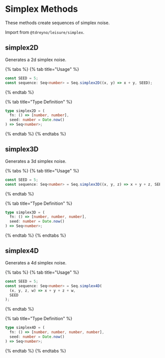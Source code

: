 # Simplex Methods

These methods create sequences of simplex noise.

Import from `@tdreyno/leisure/simplex`.

## simplex2D

Generates a 2d simplex noise.

{% tabs %}
{% tab title="Usage" %}

```typescript
const SEED = 5;
const sequence: Seq<number> = Seq.simplex2D((x, y) => x + y, SEED);
```

{% endtab %}

{% tab title="Type Definition" %}

```typescript
type simplex2D = (
  fn: () => [number, number],
  seed: number = Date.now()
) => Seq<number>;
```

{% endtab %}
{% endtabs %}

## simplex3D

Generates a 3d simplex noise.

{% tabs %}
{% tab title="Usage" %}

```typescript
const SEED = 5;
const sequence: Seq<number> = Seq.simplex3D((x, y, z) => x + y + z, SEED);
```

{% endtab %}

{% tab title="Type Definition" %}

```typescript
type simplex3D = (
  fn: () => [number, number, number],
  seed: number = Date.now()
) => Seq<number>;
```

{% endtab %}
{% endtabs %}

## simplex4D

Generates a 4d simplex noise.

{% tabs %}
{% tab title="Usage" %}

```typescript
const SEED = 5;
const sequence: Seq<number> = Seq.simplex4D(
  (x, y, z, w) => x + y + z + w,
  SEED
);
```

{% endtab %}

{% tab title="Type Definition" %}

```typescript
type simplex4D = (
  fn: () => [number, number, number, number],
  seed: number = Date.now()
) => Seq<number>;
```

{% endtab %}
{% endtabs %}
